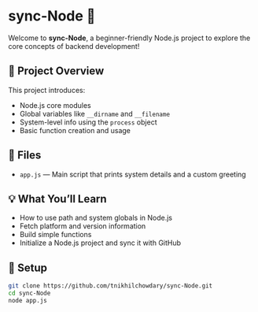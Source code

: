 # sync-Node 🚀

Welcome to **sync-Node**, a beginner-friendly Node.js project to explore the core concepts of backend development!

## 📂 Project Overview

This project introduces:
- Node.js core modules
- Global variables like `__dirname` and `__filename`
- System-level info using the `process` object
- Basic function creation and usage

## 📁 Files

- `app.js` — Main script that prints system details and a custom greeting

## 💡 What You’ll Learn

- How to use path and system globals in Node.js
- Fetch platform and version information
- Build simple functions
- Initialize a Node.js project and sync it with GitHub

## 🔧 Setup

```bash
git clone https://github.com/tnikhilchowdary/sync-Node.git
cd sync-Node
node app.js
